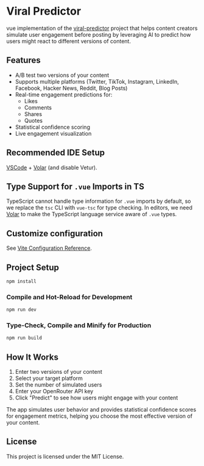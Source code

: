 # Viral Predictor

vue implementation of the [viral-predictor](https://github.com/Azure-Vision/viral-predictor) project that helps content creators simulate user engagement before posting by leveraging AI to predict how users might react to different versions of content.

## Features

- A/B test two versions of your content
- Supports multiple platforms (Twitter, TikTok, Instagram, LinkedIn, Facebook, Hacker News, Reddit, Blog Posts)
- Real-time engagement predictions for:
    - Likes
    - Comments
    - Shares
    - Quotes
- Statistical confidence scoring
- Live engagement visualization


## Recommended IDE Setup

[VSCode](https://code.visualstudio.com/) + [Volar](https://marketplace.visualstudio.com/items?itemName=Vue.volar) (and disable Vetur).

## Type Support for `.vue` Imports in TS

TypeScript cannot handle type information for `.vue` imports by default, so we replace the `tsc` CLI with `vue-tsc` for type checking. In editors, we need [Volar](https://marketplace.visualstudio.com/items?itemName=Vue.volar) to make the TypeScript language service aware of `.vue` types.

## Customize configuration

See [Vite Configuration Reference](https://vite.dev/config/).

## Project Setup

```sh
npm install
```

### Compile and Hot-Reload for Development

```sh
npm run dev
```

### Type-Check, Compile and Minify for Production

```sh
npm run build
```


## How It Works

1. Enter two versions of your content
2. Select your target platform
3. Set the number of simulated users
4. Enter your OpenRouter API key
5. Click "Predict" to see how users might engage with your content

The app simulates user behavior and provides statistical confidence scores for engagement metrics, helping you choose the most effective version of your content.

## License

This project is licensed under the MIT License.

